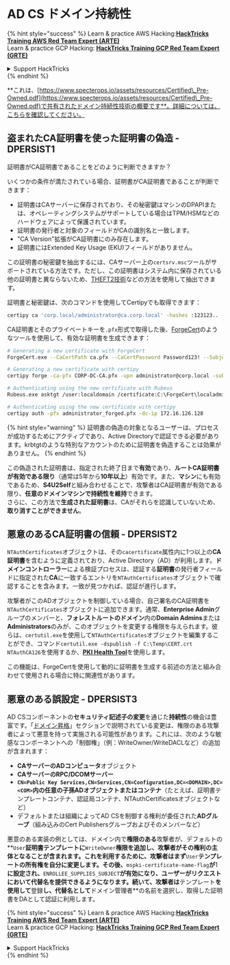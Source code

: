 # AD CS ドメイン持続性

{% hint style="success" %}
Learn & practice AWS Hacking:<img src="/.gitbook/assets/arte.png" alt="" data-size="line">[**HackTricks Training AWS Red Team Expert (ARTE)**](https://training.hacktricks.xyz/courses/arte)<img src="/.gitbook/assets/arte.png" alt="" data-size="line">\
Learn & practice GCP Hacking: <img src="/.gitbook/assets/grte.png" alt="" data-size="line">[**HackTricks Training GCP Red Team Expert (GRTE)**<img src="/.gitbook/assets/grte.png" alt="" data-size="line">](https://training.hacktricks.xyz/courses/grte)

<details>

<summary>Support HackTricks</summary>

* Check the [**subscription plans**](https://github.com/sponsors/carlospolop)!
* **Join the** 💬 [**Discord group**](https://discord.gg/hRep4RUj7f) or the [**telegram group**](https://t.me/peass) or **follow** us on **Twitter** 🐦 [**@hacktricks\_live**](https://twitter.com/hacktricks\_live)**.**
* **Share hacking tricks by submitting PRs to the** [**HackTricks**](https://github.com/carlospolop/hacktricks) and [**HackTricks Cloud**](https://github.com/carlospolop/hacktricks-cloud) github repos.

</details>
{% endhint %}

**これは、[https://www.specterops.io/assets/resources/Certified\_Pre-Owned.pdf](https://www.specterops.io/assets/resources/Certified\_Pre-Owned.pdf)で共有されたドメイン持続性技術の概要です**。詳細については、こちらを確認してください。

## 盗まれたCA証明書を使った証明書の偽造 - DPERSIST1

証明書がCA証明書であることをどのように判断できますか？

いくつかの条件が満たされている場合、証明書がCA証明書であることが判断できます：

- 証明書はCAサーバーに保存されており、その秘密鍵はマシンのDPAPIまたは、オペレーティングシステムがサポートしている場合はTPM/HSMなどのハードウェアによって保護されています。
- 証明書の発行者と対象のフィールドがCAの識別名と一致します。
- "CA Version"拡張がCA証明書にのみ存在します。
- 証明書にはExtended Key Usage (EKU)フィールドがありません。

この証明書の秘密鍵を抽出するには、CAサーバー上の`certsrv.msc`ツールがサポートされている方法です。ただし、この証明書はシステム内に保存されている他の証明書と異ならないため、[THEFT2技術](certificate-theft.md#user-certificate-theft-via-dpapi-theft2)などの方法を使用して抽出できます。

証明書と秘密鍵は、次のコマンドを使用してCertipyでも取得できます：
```bash
certipy ca 'corp.local/administrator@ca.corp.local' -hashes :123123.. -backup
```
CA証明書とそのプライベートキーを`.pfx`形式で取得した後、[ForgeCert](https://github.com/GhostPack/ForgeCert)のようなツールを使用して、有効な証明書を生成できます：
```bash
# Generating a new certificate with ForgeCert
ForgeCert.exe --CaCertPath ca.pfx --CaCertPassword Password123! --Subject "CN=User" --SubjectAltName localadmin@theshire.local --NewCertPath localadmin.pfx --NewCertPassword Password123!

# Generating a new certificate with certipy
certipy forge -ca-pfx CORP-DC-CA.pfx -upn administrator@corp.local -subject 'CN=Administrator,CN=Users,DC=CORP,DC=LOCAL'

# Authenticating using the new certificate with Rubeus
Rubeus.exe asktgt /user:localdomain /certificate:C:\ForgeCert\localadmin.pfx /password:Password123!

# Authenticating using the new certificate with certipy
certipy auth -pfx administrator_forged.pfx -dc-ip 172.16.126.128
```
{% hint style="warning" %}
証明書の偽造の対象となるユーザーは、プロセスが成功するためにアクティブであり、Active Directoryで認証できる必要があります。krbtgtのような特別なアカウントのために証明書を偽造することは効果がありません。
{% endhint %}

この偽造された証明書は、指定された終了日まで**有効**であり、**ルートCA証明書が有効である限り**（通常は5年から**10年以上**）有効です。また、**マシン**にも有効であるため、**S4U2Self**と組み合わせることで、攻撃者はCA証明書が有効である限り、**任意のドメインマシンで持続性を維持**できます。\
さらに、この方法で**生成された証明書**は、CAがそれらを認識していないため、**取り消すことができません**。

## 悪意のあるCA証明書の信頼 - DPERSIST2

`NTAuthCertificates`オブジェクトは、その`cacertificate`属性内に1つ以上の**CA証明書**を含むように定義されており、Active Directory（AD）が利用します。**ドメインコントローラー**による検証プロセスは、認証する**証明書**の発行者フィールドに指定された**CA**に一致するエントリを`NTAuthCertificates`オブジェクトで確認することを含みます。一致が見つかれば、認証が進行します。

攻撃者がこのADオブジェクトを制御している場合、自己署名のCA証明書を`NTAuthCertificates`オブジェクトに追加できます。通常、**Enterprise Admin**グループのメンバーと、**フォレストルートのドメイン**内の**Domain Admins**または**Administrators**のみが、このオブジェクトを変更する権限を与えられます。彼らは、`certutil.exe`を使用して`NTAuthCertificates`オブジェクトを編集することができ、コマンド`certutil.exe -dspublish -f C:\Temp\CERT.crt NTAuthCA126`を使用するか、[**PKI Health Tool**](https://docs.microsoft.com/en-us/troubleshoot/windows-server/windows-security/import-third-party-ca-to-enterprise-ntauth-store#method-1---import-a-certificate-by-using-the-pki-health-tool)を使用します。

この機能は、ForgeCertを使用して動的に証明書を生成する前述の方法と組み合わせて使用される場合に特に関連性があります。

## 悪意のある誤設定 - DPERSIST3

AD CSコンポーネントの**セキュリティ記述子の変更**を通じた**持続性**の機会は豊富です。「[ドメイン昇格](domain-escalation.md)」セクションで説明されている変更は、権限のある攻撃者によって悪意を持って実施される可能性があります。これには、次のような敏感なコンポーネントへの「制御権」（例：WriteOwner/WriteDACLなど）の追加が含まれます：

- **CAサーバーのADコンピュータ**オブジェクト
- **CAサーバーのRPC/DCOMサーバー**
- **`CN=Public Key Services,CN=Services,CN=Configuration,DC=<DOMAIN>,DC=<COM>`**内の任意の**子孫ADオブジェクトまたはコンテナ**（たとえば、証明書テンプレートコンテナ、認証局コンテナ、NTAuthCertificatesオブジェクトなど）
- デフォルトまたは組織によってAD CSを制御する権利が委任された**ADグループ**（組み込みのCert Publishersグループおよびそのメンバーなど）

悪意のある実装の例としては、ドメイン内で**権限のある**攻撃者が、デフォルトの**`User`**証明書テンプレートに**`WriteOwner`**権限を追加し、攻撃者がその権利の主体となることが含まれます。これを利用するために、攻撃者はまず**`User`**テンプレートの所有権を自分に変更します。その後、**`mspki-certificate-name-flag`**が**1**に設定され、**`ENROLLEE_SUPPLIES_SUBJECT`**が有効になり、ユーザーがリクエストにおいて代替名を提供できるようになります。続いて、攻撃者は**テンプレート**を使用して**登録**し、代替名として**ドメイン管理者**の名前を選択し、取得した証明書をDAとして認証に利用します。

{% hint style="success" %}
Learn & practice AWS Hacking:<img src="/.gitbook/assets/arte.png" alt="" data-size="line">[**HackTricks Training AWS Red Team Expert (ARTE)**](https://training.hacktricks.xyz/courses/arte)<img src="/.gitbook/assets/arte.png" alt="" data-size="line">\
Learn & practice GCP Hacking: <img src="/.gitbook/assets/grte.png" alt="" data-size="line">[**HackTricks Training GCP Red Team Expert (GRTE)**<img src="/.gitbook/assets/grte.png" alt="" data-size="line">](https://training.hacktricks.xyz/courses/grte)

<details>

<summary>Support HackTricks</summary>

* Check the [**subscription plans**](https://github.com/sponsors/carlospolop)!
* **Join the** 💬 [**Discord group**](https://discord.gg/hRep4RUj7f) or the [**telegram group**](https://t.me/peass) or **follow** us on **Twitter** 🐦 [**@hacktricks\_live**](https://twitter.com/hacktricks\_live)**.**
* **Share hacking tricks by submitting PRs to the** [**HackTricks**](https://github.com/carlospolop/hacktricks) and [**HackTricks Cloud**](https://github.com/carlospolop/hacktricks-cloud) github repos.

</details>
{% endhint %}
